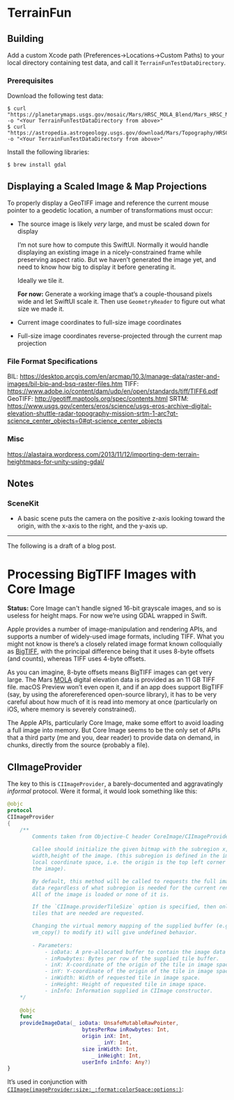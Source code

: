 #  TerrainFun

## Building

Add a custom Xcode path (Preferences->Locations->Custom Paths) to your local directory containing test data, and call it `TerrainFunTestDataDirectory`.

### Prerequisites

Download the following test data:

```
$ curl "https://planetarymaps.usgs.gov/mosaic/Mars/HRSC_MOLA_Blend/Mars_HRSC_MOLA_BlendDEM_Global_200mp_v2.tif" -o "<Your TerrainFunTestDataDirectory from above>"
$ curl "https://astropedia.astrogeology.usgs.gov/download/Mars/Topography/HRSC_MOLA_Blend/thumbs/Mars_HRSC_MOLA_BlendDEM_Global_200mp_1024.jpg" -o "<Your TerrainFunTestDataDirectory from above>"
```

Install the following libraries:

```
$ brew install gdal
```
## Displaying a Scaled Image & Map Projections

To properly display a GeoTIFF image and reference the current mouse pointer to a geodetic
location, a number of transformations must occur:

* The source image is likely *very* large, and must be scaled down for display

	I’m not sure how to compute this SwiftUI. Normally it would handle displaying
	an existing image in a nicely-constrained frame while preserving aspect ratio.
	But we haven’t generated the image yet, and need to know how big to display it
	before generating it.
	
	Ideally we tile it.
	
	**For now:** Generate a working image that’s a couple-thousand pixels wide and
	let SwiftUI scale it. Then use `GeometryReader` to figure out what size
	we made it.
	
* Current image coordinates to full-size image coordinates
* Full-size image coordinates reverse-projected through the current map projection




### File Format Specifications

BIL: https://desktop.arcgis.com/en/arcmap/10.3/manage-data/raster-and-images/bil-bip-and-bsq-raster-files.htm
TIFF: https://www.adobe.io/content/dam/udp/en/open/standards/tiff/TIFF6.pdf
GeoTIFF: http://geotiff.maptools.org/spec/contents.html
SRTM: https://www.usgs.gov/centers/eros/science/usgs-eros-archive-digital-elevation-shuttle-radar-topography-mission-srtm-1-arc?qt-science_center_objects=0#qt-science_center_objects

### Misc

https://alastaira.wordpress.com/2013/11/12/importing-dem-terrain-heightmaps-for-unity-using-gdal/

## Notes

### SceneKit

* A basic scene puts the camera on the positive z-axis looking toward the origin, with the x-axis to the right, and the y-axis up.

---

The following is a draft of a blog post.

# Processing BigTIFF Images with Core Image

**Status:** Core Image can't handle signed 16-bit grayscale images, and so is useless for height maps.
For now we’re using GDAL wrapped in Swift.

Apple provides a number of image-manipulation and rendering APIs, and supports a number of
widely-used image formats, including TIFF. What you might not know is there’s a closely related
image format known colloquially as [BigTIFF](http://bigtiff.org), with the principal difference
being that it uses 8-byte offsets (and counts), whereas TIFF uses 4-byte offsets.

As you can imagine, 8-byte offsets means BigTIFF images can get very large. The Mars [MOLA](https://astrogeology.usgs.gov/search/map/Mars/Topography/HRSC_MOLA_Blend/Mars_HRSC_MOLA_BlendDEM_Global_200mp_v2)
digital elevation data is provided as an 11 GB TIFF file. macOS Preview won’t even open it, and if
an app does support BigTIFF (say, by using the aforereferenced open-source library), it has to be
very careful about how much of it is read into memory at once (particularly on iOS, where memory is
severely constrained).

The Apple APIs, particularly Core Image, make some effort to avoid loading a full image into memory.
But Core Image seems to be the only set of APIs that a third party (me and you, dear reader) to provide
data on demand, in chunks, directly from the source (probably a file).

## CIImageProvider

The key to this is `CIImageProvider`, a barely-documented and aggravatingly *informal* protocol. Were
it formal, it would look something like this:

```swift
@objc
protocol
CIImageProvider
{
    /**
        Comments taken from Objective-C header CoreImage/CIImageProvider.h:
        
        Callee should initialize the given bitmap with the subregion x,y
        width,height of the image. (this subregion is defined in the image's
        local coordinate space, i.e. the origin is the top left corner of
        the image).

        By default, this method will be called to requests the full image
        data regardless of what subregion is needed for the current render.
        All of the image is loaded or none of it is.

        If the `CIImage.providerTileSize` option is specified, then only the
        tiles that are needed are requested.

        Changing the virtual memory mapping of the supplied buffer (e.g. using
        vm_copy() to modify it) will give undefined behavior.
            
        - Parameters:
            - ioData: A pre-allocated buffer to contain the image data for the requested tile.
            - inRowbytes: Bytes per row of the supplied tile buffer.
            - inX: X-coordinate of the origin of the tile in image space.
            - inY: Y-coordinate of the origin of the tile in image space.
            - inWidth: Width of requested tile in image space.
            - inHeight: Height of requested tile in image space.
            - inInfo: Information supplied in CIImage constructor.
    */
    
    @objc
    func
    provideImageData(_ ioData: UnsafeMutableRawPointer,
                        bytesPerRow inRowbytes: Int,
                        origin inX: Int,
                             _ inY: Int,
                        size inWidth: Int,
                           _ inHeight: Int,
                        userInfo inInfo: Any?)
}
```

It’s used in conjunction with [`CIImage(imageProvider:size:_:format:colorSpace:options:)`](https://developer.apple.com/documentation/coreimage/ciimage/1437868-init):

```swift

```
